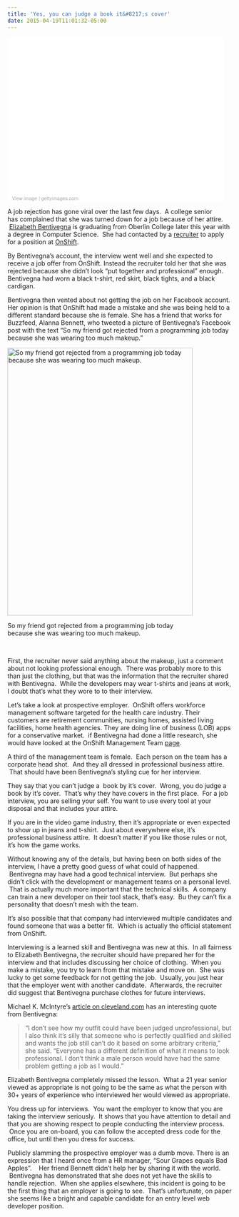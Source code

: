 ```yaml
---
title: 'Yes, you can judge a book it&#8217;s cover'
date: 2015-04-19T11:01:32-05:00
---
```

<div class="getty embed image" style="background-color: #fff; display: inline-block; font-family: 'Helvetica Neue',Helvetica,Arial,sans-serif; color: #a7a7a7; font-size: 11px; width: 100%; max-width: 486px;">
  <div style="overflow: hidden; position: relative; height: 0; padding: 72.427984% 0 0 0; width: 100%;">
  </div>
  
  <div style="padding: 0; margin: 0 0 0 10px; text-align: left;">
    <a style="color: #a7a7a7; text-decoration: none; font-weight: normal !important; border: none; display: inline-block;" href="http://www.gettyimages.com/detail/79365920" target="_blank">View image</a> | <a style="color: #a7a7a7; text-decoration: none; font-weight: normal !important; border: none; display: inline-block;" href="http://www.gettyimages.com" target="_blank">gettyimages.com</a>
  </div>
</div>

A job rejection has gone viral over the last few days.  A college senior has complained that she was turned down for a job because of her attire.  [Elizabeth Bentivegna](https://www.linkedin.com/in/ebentivegna "Her LinkedIn profile") is graduating from Oberlin College later this year with a degree in Computer Science.  She had contacted by a [recruiter](http://silverlinehr.com/) to apply for a position at [OnShift](http://www.onshift.com/).

By Bentivegna&#8217;s account, the interview went well and she expected to receive a job offer from OnShift. Instead the recruiter told her that she was rejected because she didn&#8217;t look &#8220;put together and professional&#8221; enough. Bentivegna had worn a black t-shirt, red skirt, black tights, and a black cardigan.

Bentivegna then vented about not getting the job on her Facebook account. Her opinion is that OnShift had made a mistake and she was being held to a different standard because she is female. She has a friend that works for Buzzfeed, Alanna Bennett, who tweeted a picture of Bentivegna&#8217;s Facebook post with the text &#8220;So my friend got rejected from a programming job today because she was wearing too much makeup.&#8221;

<div style="width: 425px" class="wp-caption aligncenter">
  <a href="https://twitter.com/AlannaBennett/status/588430226935435264"><img loading="lazy" class="" src="https://i0.wp.com/www.rajapet.net/Other/2015-Blog/i-mb3FB85/0/X3/job-X3.png?resize=415%2C600" alt="So my friend got rejected from a programming job today because she was wearing too much makeup. " width="415" height="600"  /></a>
  
  <p class="wp-caption-text">
    So my friend got rejected from a programming job today because she was wearing too much makeup.
  </p>
</div>

&nbsp;

First, the recruiter never said anything about the makeup, just a comment about not looking professional enough.  There was probably more to this than just the clothing, but that was the information that the recruiter shared with Bentivegna.  While the developers may wear t-shirts and jeans at work, I doubt that&#8217;s what they wore to to their interview.

Let&#8217;s take a look at prospective employer.  OnShift offers workforce management software targeted for the health care industry. Their customers are retirement communities, nursing homes, assisted living facilities, home health agencies. They are doing line of business (LOB) apps for a conservative market.  if Bentivegna had done a little research, she would have looked at the OnShift Management Team [page](http://www.onshift.com/management-team).

A third of the management team is female.  Each person on the team has a corporate head shot.  And they all dressed in professional business attire.  That should have been Bentivegna&#8217;s styling cue for her interview.

They say that you can&#8217;t judge a  book by it&#8217;s cover.  Wrong, you do judge a book by it&#8217;s cover.  That&#8217;s why they have covers in the first place.  For a job interview, you are selling your self. You want to use every tool at your disposal and that includes your attire.

If you are in the video game industry, then it&#8217;s appropriate or even expected to show up in jeans and t-shirt.  Just about everywhere else, it&#8217;s professional business attire.  It doesn&#8217;t matter if you like those rules or not, it&#8217;s how the game works.

Without knowing any of the details, but having been on both sides of the interview, I have a pretty good guess of what could of happened.  Bentivegna may have had a good technical interview.  But perhaps she didn&#8217;t click with the development or management teams on a personal level.  That is actually much more important that the technical skills.  A company can train a new developer on their tool stack, that&#8217;s easy.  Bu they can&#8217;t fix a personality that doesn&#8217;t mesh with the team.

It&#8217;s also possible that that company had interviewed multiple candidates and found someone that was a better fit.  Which is actually the official statement from OnShift.

Interviewing is a learned skill and Bentivegna was new at this.  In all fairness to Elizabeth Bentivegna, the recruiter should have prepared her for the interview and that includes discussing her choice of clothing.  When you make a mistake, you try to learn from that mistake and move on.  She was lucky to get some feedback for not getting the job.  Usually, you just hear that the employer went with another candidate.  Afterwards, the recruiter did suggest that Bentivegna purchase clothes for future interviews.

Michael K. McIntyre&#8217;s [article on cleveland.com](http://www.cleveland.com/tipoff/index.ssf/2015/04/sexism_or_lack_of_professional.html "Sexism or lack of professionalism? Oberlin senior's rejection by Cleveland tech firm has people talking: Michael K. McIntyre's Tipoff") has an interesting quote from Bentivegna:

> &#8220;I don&#8217;t see how my outfit could have been judged unprofessional, but I also think it&#8217;s silly that someone who is perfectly qualified and skilled and wants the job still can&#8217;t do it based on some arbitrary criteria,&#8221; she said. &#8220;Everyone has a different definition of what it means to look professional. I don&#8217;t think a male person would have had the same problem getting a job as I would.&#8221;

Elizabeth Bentivegna completely missed the lesson.  What a 21 year senior viewed as appropriate is not going to be the same as what the person with 30+ years of experience who interviewed her would viewed as appropriate.

You dress up for interviews.  You want the employer to know that you are taking the interview seriously.  It shows that you have attention to detail and that you are showing respect to people conducting the interview process.  Once you are on-board, you can follow the accepted dress code for the office, but until then you dress for success.

Publicly slamming the prospective employer was a dumb move. There is an expression that I heard once from a HR manager, &#8220;Sour Grapes equals Bad Apples&#8221;.    Her friend Bennett didn&#8217;t help her by sharing it with the world.  Bentivegna has demonstrated that she does not yet have the skills to handle rejection.  When she applies elsewhere, this incident is going to be the first thing that an employer is going to see.  That&#8217;s unfortunate, on paper she seems like a bright and capable candidate for an entry level web developer position.
